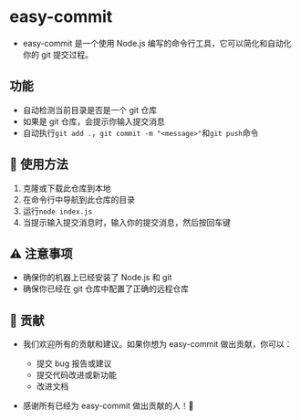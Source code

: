 # easy-commit

-   easy-commit 是一个使用 Node.js 编写的命令行工具，它可以简化和自动化你的 git 提交过程。

## 功能

-   自动检测当前目录是否是一个 git 仓库
-   如果是 git 仓库，会提示你输入提交消息
-   自动执行`git add .`，`git commit -m "<message>"`和`git push`命令

## 🚀 使用方法

1. 克隆或下载此仓库到本地
2. 在命令行中导航到此仓库的目录
3. 运行`node index.js`
4. 当提示输入提交消息时，输入你的提交消息，然后按回车键

## ⚠️ 注意事项

-   确保你的机器上已经安装了 Node.js 和 git
-   确保你已经在 git 仓库中配置了正确的远程仓库

## 🙌 贡献

-   我们欢迎所有的贡献和建议。如果你想为 easy-commit 做出贡献，你可以：

    -   提交 bug 报告或建议
    -   提交代码改进或新功能
    -   改进文档

-   感谢所有已经为 easy-commit 做出贡献的人！🎉
